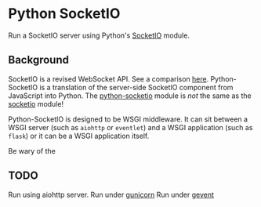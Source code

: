 # Python SocketIO

Run a SocketIO server using Python's [SocketIO](https://python-socketio.readthedocs.io/en/stable/) module.


## Background

SocketIO is a revised WebSocket API. See a comparison [here](https://davidwalsh.name/websocket).
Python-SocketIO is a translation of the server-side SocketIO component from JavaScript into Python.
The [python-socketio](https://pypi.org/project/python-socketio/) module is *not* the same as the [socketio](https://pypi.org/project/socketio/) module!

Python-SocketIO is designed to be WSGI middleware.
It can sit between a WSGI server (such as `aiohttp` or `eventlet`) and
a WSGI application (such as `flask`) or it can be a WSGI application itself.

Be wary of the

##

## TODO

Run using aiohttp server.
Run under [gunicorn](http://docs.gunicorn.org/en/stable/index.html)
Run under [gevent](http://www.gevent.org/)
